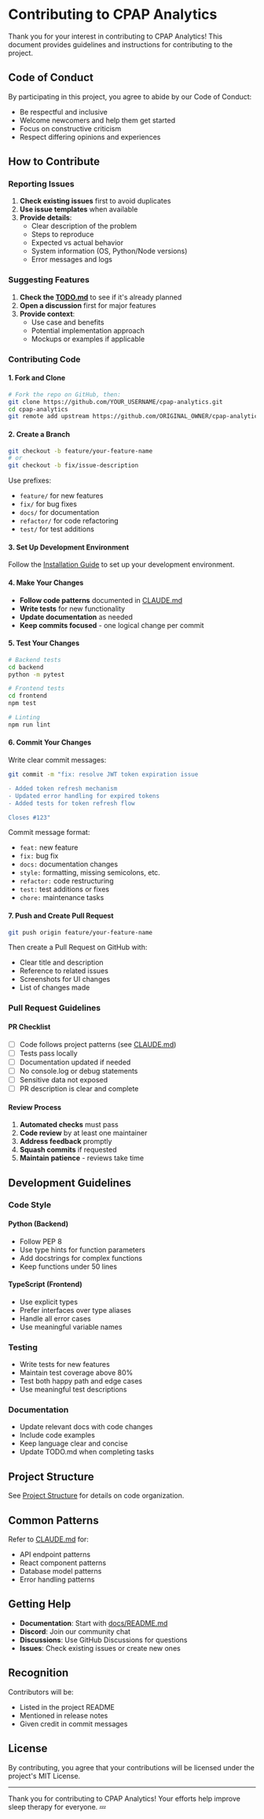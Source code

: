 # Contributing to CPAP Analytics

Thank you for your interest in contributing to CPAP Analytics! This document provides guidelines and instructions for contributing to the project.

## Code of Conduct

By participating in this project, you agree to abide by our Code of Conduct:
- Be respectful and inclusive
- Welcome newcomers and help them get started
- Focus on constructive criticism
- Respect differing opinions and experiences

## How to Contribute

### Reporting Issues

1. **Check existing issues** first to avoid duplicates
2. **Use issue templates** when available
3. **Provide details**:
   - Clear description of the problem
   - Steps to reproduce
   - Expected vs actual behavior
   - System information (OS, Python/Node versions)
   - Error messages and logs

### Suggesting Features

1. **Check the [TODO.md](TODO.md)** to see if it's already planned
2. **Open a discussion** first for major features
3. **Provide context**:
   - Use case and benefits
   - Potential implementation approach
   - Mockups or examples if applicable

### Contributing Code

#### 1. Fork and Clone

```bash
# Fork the repo on GitHub, then:
git clone https://github.com/YOUR_USERNAME/cpap-analytics.git
cd cpap-analytics
git remote add upstream https://github.com/ORIGINAL_OWNER/cpap-analytics.git
```

#### 2. Create a Branch

```bash
git checkout -b feature/your-feature-name
# or
git checkout -b fix/issue-description
```

Use prefixes:
- `feature/` for new features
- `fix/` for bug fixes
- `docs/` for documentation
- `refactor/` for code refactoring
- `test/` for test additions

#### 3. Set Up Development Environment

Follow the [Installation Guide](docs/getting-started/installation.md) to set up your development environment.

#### 4. Make Your Changes

- **Follow code patterns** documented in [CLAUDE.md](CLAUDE.md)
- **Write tests** for new functionality
- **Update documentation** as needed
- **Keep commits focused** - one logical change per commit

#### 5. Test Your Changes

```bash
# Backend tests
cd backend
python -m pytest

# Frontend tests
cd frontend
npm test

# Linting
npm run lint
```

#### 6. Commit Your Changes

Write clear commit messages:
```bash
git commit -m "fix: resolve JWT token expiration issue

- Added token refresh mechanism
- Updated error handling for expired tokens
- Added tests for token refresh flow

Closes #123"
```

Commit message format:
- `feat:` new feature
- `fix:` bug fix
- `docs:` documentation changes
- `style:` formatting, missing semicolons, etc.
- `refactor:` code restructuring
- `test:` test additions or fixes
- `chore:` maintenance tasks

#### 7. Push and Create Pull Request

```bash
git push origin feature/your-feature-name
```

Then create a Pull Request on GitHub with:
- Clear title and description
- Reference to related issues
- Screenshots for UI changes
- List of changes made

### Pull Request Guidelines

#### PR Checklist

- [ ] Code follows project patterns (see [CLAUDE.md](CLAUDE.md))
- [ ] Tests pass locally
- [ ] Documentation updated if needed
- [ ] No console.log or debug statements
- [ ] Sensitive data not exposed
- [ ] PR description is clear and complete

#### Review Process

1. **Automated checks** must pass
2. **Code review** by at least one maintainer
3. **Address feedback** promptly
4. **Squash commits** if requested
5. **Maintain patience** - reviews take time

## Development Guidelines

### Code Style

#### Python (Backend)
- Follow PEP 8
- Use type hints for function parameters
- Add docstrings for complex functions
- Keep functions under 50 lines

#### TypeScript (Frontend)
- Use explicit types
- Prefer interfaces over type aliases
- Handle all error cases
- Use meaningful variable names

### Testing

- Write tests for new features
- Maintain test coverage above 80%
- Test both happy path and edge cases
- Use meaningful test descriptions

### Documentation

- Update relevant docs with code changes
- Include code examples
- Keep language clear and concise
- Update TODO.md when completing tasks

## Project Structure

See [Project Structure](docs/development/project-structure.md) for details on code organization.

## Common Patterns

Refer to [CLAUDE.md](CLAUDE.md) for:
- API endpoint patterns
- React component patterns
- Database model patterns
- Error handling patterns

## Getting Help

- **Documentation**: Start with [docs/README.md](docs/README.md)
- **Discord**: Join our community chat
- **Discussions**: Use GitHub Discussions for questions
- **Issues**: Check existing issues or create new ones

## Recognition

Contributors will be:
- Listed in the project README
- Mentioned in release notes
- Given credit in commit messages

## License

By contributing, you agree that your contributions will be licensed under the project's MIT License.

---

Thank you for contributing to CPAP Analytics! Your efforts help improve sleep therapy for everyone. 💤